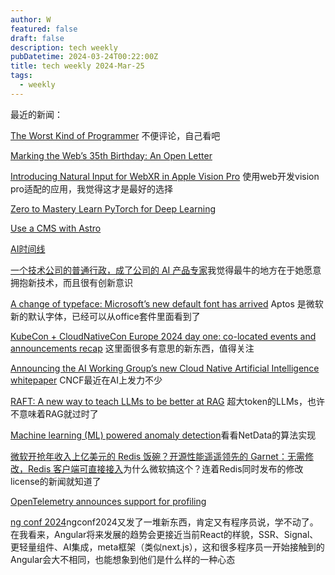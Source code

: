 ```yaml
---
author: W
featured: false
draft: false
description: tech weekly
pubDatetime: 2024-03-24T00:22:00Z
title: tech weekly 2024-Mar-25
tags:
  - weekly
---
```


最近的新闻：

[The Worst Kind of Programmer](http://mikhailian.mova.org/node/284) 不便评论，自己看吧

[Marking the Web’s 35th Birthday: An Open Letter](https://webfoundation.org/2024/03/marking-the-webs-35th-birthday-an-open-letter/)

[Introducing Natural Input for WebXR in Apple Vision Pro](https://webkit.org/blog/15162/introducing-natural-input-for-webxr-in-apple-vision-pro/) 使用web开发vision pro适配的应用，我觉得这才是最好的选择

[Zero to Mastery Learn PyTorch for Deep Learning](https://www.learnpytorch.io/00_pytorch_fundamentals/)

[Use a CMS with Astro](https://docs.astro.build/en/guides/cms/)

[AI时间线](https://github.com/zhugezifang/ai_timeline)

[一个技术公司的普通行政，成了公司的 AI 产品专家](https://mp.weixin.qq.com/s/52bwRCylRuuT3IC7jDLDBg)我觉得最牛的地方在于她愿意拥抱新技术，而且很有创新意识

[A change of typeface: Microsoft’s new default font has arrived](https://microsoft.design/articles/a-change-of-typeface-microsoft-s-new-default-font-has-arrived) Aptos 是微软新的默认字体，已经可以从office套件里面看到了

[KubeCon + CloudNativeCon Europe 2024 day one: co-located events and announcements recap](https://www.cncf.io/blog/2024/03/19/kubecon-cloudnativecon-europe-2024-day-one-co-located-events-and-announcements-recap/) 这里面很多有意思的新东西，值得关注

[Announcing the AI Working Group’s new Cloud Native Artificial Intelligence whitepaper](https://www.cncf.io/blog/2024/03/19/announcing-the-ai-working-groups-new-cloud-native-artificial-intelligence-whitepaper/) CNCF最近在AI上发力不少

[RAFT: A new way to teach LLMs to be better at RAG](https://techcommunity.microsoft.com/t5/ai-ai-platform-blog/raft-a-new-way-to-teach-llms-to-be-better-at-rag/ba-p/4084674?utm_source=pocket_reader) 超大token的LLMs，也许不意味着RAG就过时了

[Machine learning (ML) powered anomaly detection](https://github.com/netdata/netdata/tree/master/src/ml)看看NetData的算法实现

[微软开抢年收入上亿美元的 Redis 饭碗？开源性能遥遥领先的 Garnet：无需修改，Redis 客户端可直接接入](https://mp.weixin.qq.com/s/m6a7SPm6xpRVSvpjTofoXA?utm_source=pocket_reader)为什么微软搞这个？连着Redis同时发布的修改license的新闻就知道了

[OpenTelemetry announces support for profiling](https://www.cncf.io/blog/2024/03/19/opentelemetry-announces-support-for-profiling/)

[ng conf 2024](https://ng-conf.org/sessions/)ngconf2024又发了一堆新东西，肯定又有程序员说，学不动了。在我看来，Angular将来发展的趋势会更接近当前React的样貌，SSR、Signal、更轻量组件、AI集成，meta框架（类似next.js），这和很多程序员一开始接触到的Angular会大不相同，也能想象到他们是什么样的一种心态
